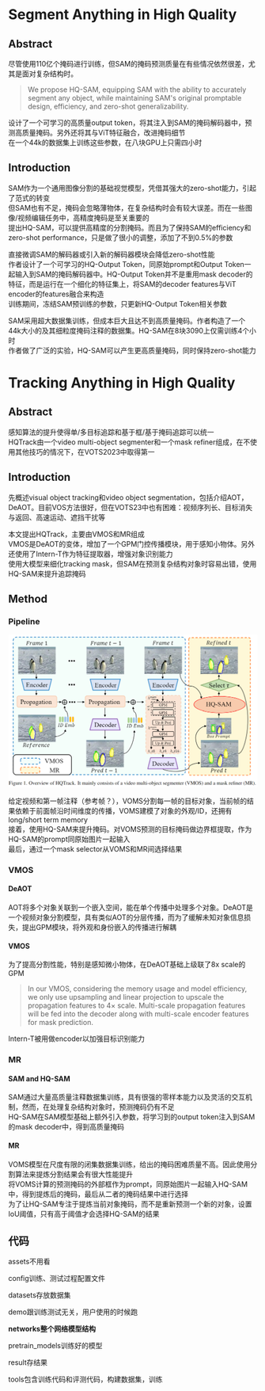 # Segment Anything in High Quality

## Abstract
尽管使用110亿个掩码进行训练，但SAM的掩码预测质量在有些情况依然很差，尤其是面对复杂结构时。  
> We propose HQ-SAM, equipping SAM with the ability to accurately segment any object, while maintaining SAM's original promptable design, efficiency, and zero-shot generalizability.  

设计了一个可学习的高质量output token，将其注入到SAM的掩码解码器中，预测高质量掩码。另外还将其与ViT特征融合，改进掩码细节  
在一个44k的数据集上训练这些参数，在八块GPU上只需四小时  

## Introduction
SAM作为一个通用图像分割的基础视觉模型，凭借其强大的zero-shot能力，引起了范式的转变  
但SAM也有不足，掩码会忽略薄物体，在复杂结构时会有较大误差。而在一些图像/视频编辑任务中，高精度掩码是至关重要的  
提出HQ-SAM，可以提供高精度的分割掩码。而且为了保持SAM的efficiency和zero-shot performance，只是做了很小的调整，添加了不到0.5%的参数  

直接微调SAM的解码器或引入新的解码器模块会降低zero-shot性能  
作者设计了一个可学习的HQ-Output Token，同原始prompt和Output Token一起输入到SAM的掩码解码器中。HQ-Output Token并不是重用mask decoder的特征，而是运行在一个细化的特征集上，将SAM的decoder features与ViT encoder的features融合来构造  
训练期间，冻结SAM预训练的参数，只更新HQ-Output Token相关参数  

SAM采用超大数据集训练，但成本巨大且达不到高质量掩码。作者构造了一个44k大小的及其细粒度掩码注释的数据集。HQ-SAM在8块3090上仅需训练4个小时  
作者做了广泛的实验，HQ-SAM可以产生更高质量掩码，同时保持zero-shot能力


# Tracking Anything in High Quality

## Abstract
感知算法的提升使得单/多目标追踪和基于框/基于掩码追踪可以统一  
HQTrack由一个video multi-object segmenter和一个mask refiner组成，在不使用其他技巧的情况下，在VOTS2023中取得第一  

## Introduction
先概述visual object tracking和video object segmentation，包括介绍AOT，DeAOT。目前VOS方法很好，但在VOTS23中也有困难：视频序列长、目标消失与返回、高速运动、遮挡干扰等  

本文提出HQTrack，主要由VMOS和MR组成  
VMOS是DeAOT的变体，增加了一个GPM门控传播模块，用于感知小物体。另外还使用了Intern-T作为特征提取器，增强对象识别能力  
使用大模型来细化tracking mask，但SAM在预测复杂结构对象时容易出错，使用HQ-SAM来提升追踪掩码  

## Method
### Pipeline
![pipeline](res/HQTrack.png)

给定视频和第一帧注释（参考帧？），VOMS分割每一帧的目标对象，当前帧的结果依赖于前面帧沿时间维度的传播，VOMS建模了对象的外观/ID，还拥有long/short term memory  
接着，使用HQ-SAM来提升掩码。对VOMS预测的目标掩码做边界框提取，作为HQ-SAM的prompt同原始图片一起输入  
最后，通过一个mask selector从VOMS和MR间选择结果  

### VMOS
#### DeAOT
AOT将多个对象关联到一个嵌入空间，能在单个传播中处理多个对象。DeAOT是一个视频对象分割模型，具有类似AOT的分层传播，而为了缓解未知对象信息损失，提出GPM模块，将外观和身份嵌入的传播进行解耦  

#### VMOS
为了提高分割性能，特别是感知微小物体，在DeAOT基础上级联了8x scale的GPM  
> In our VMOS, considering the memory usage and model efficiency, we only use upsampling and linear projection to upscale the propagation features to 4× scale. Multi-scale propagation features will be fed into the decoder along with multi-scale encoder features for mask prediction.

Intern-T被用做encoder以加强目标识别能力

### MR
#### SAM and HQ-SAM
SAM通过大量高质量注释数据集训练，具有很强的零样本能力以及灵活的交互机制，然而，在处理复杂结构对象时，预测掩码仍有不足  
HQ-SAM在SAM模型基础上额外引入参数，将学习到的output token注入到SAM的mask decoder中，得到高质量掩码  

#### MR
VOMS模型在尺度有限的闭集数据集训练，给出的掩码困难质量不高。因此使用分割算法来提炼分割结果会有很大性能提升  
将VOMS计算的预测掩码的外部框作为prompt，同原始图片一起输入HQ-SAM中，得到提炼后的掩码，最后从二者的掩码结果中进行选择  
为了让HQ-SAM专注于提炼当前对象掩码，而不是重新预测一个新的对象，设置IoU阈值，只有高于阈值才会选择HQ-SAM的结果  


## 代码
assets不用看  

config训练、测试过程配置文件  

datasets存放数据集  

demo跟训练测试无关，用户使用的时候跑  

**networks整个网络模型结构**  

pretrain_models训练好的模型  

result存结果  

tools包含训练代码和评测代码，构建数据集，训练

